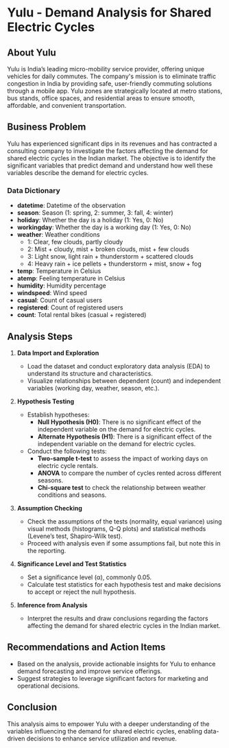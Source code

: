 # Yulu - Demand Analysis for Shared Electric Cycles

## About Yulu

Yulu is India’s leading micro-mobility service provider, offering unique vehicles for daily commutes. The company's mission is to eliminate traffic congestion in India by providing safe, user-friendly commuting solutions through a mobile app. Yulu zones are strategically located at metro stations, bus stands, office spaces, and residential areas to ensure smooth, affordable, and convenient transportation.

## Business Problem

Yulu has experienced significant dips in its revenues and has contracted a consulting company to investigate the factors affecting the demand for shared electric cycles in the Indian market. The objective is to identify the significant variables that predict demand and understand how well these variables describe the demand for electric cycles.

### Data Dictionary

- **datetime**: Datetime of the observation
- **season**: Season (1: spring, 2: summer, 3: fall, 4: winter)
- **holiday**: Whether the day is a holiday (1: Yes, 0: No)
- **workingday**: Whether the day is a working day (1: Yes, 0: No)
- **weather**: Weather conditions
  - 1: Clear, few clouds, partly cloudy
  - 2: Mist + cloudy, mist + broken clouds, mist + few clouds
  - 3: Light snow, light rain + thunderstorm + scattered clouds
  - 4: Heavy rain + ice pellets + thunderstorm + mist, snow + fog
- **temp**: Temperature in Celsius
- **atemp**: Feeling temperature in Celsius
- **humidity**: Humidity percentage
- **windspeed**: Wind speed
- **casual**: Count of casual users
- **registered**: Count of registered users
- **count**: Total rental bikes (casual + registered)

## Analysis Steps

1. **Data Import and Exploration**
   - Load the dataset and conduct exploratory data analysis (EDA) to understand its structure and characteristics.
   - Visualize relationships between dependent (count) and independent variables (working day, weather, season, etc.).

2. **Hypothesis Testing**
   - Establish hypotheses:
     - **Null Hypothesis (H0)**: There is no significant effect of the independent variable on the demand for electric cycles.
     - **Alternate Hypothesis (H1)**: There is a significant effect of the independent variable on the demand for electric cycles.
   - Conduct the following tests:
     - **Two-sample t-test** to assess the impact of working days on electric cycle rentals.
     - **ANOVA** to compare the number of cycles rented across different seasons.
     - **Chi-square test** to check the relationship between weather conditions and seasons.

3. **Assumption Checking**
   - Check the assumptions of the tests (normality, equal variance) using visual methods (histograms, Q-Q plots) and statistical methods (Levene’s test, Shapiro-Wilk test).
   - Proceed with analysis even if some assumptions fail, but note this in the reporting.

4. **Significance Level and Test Statistics**
   - Set a significance level (α), commonly 0.05.
   - Calculate test statistics for each hypothesis test and make decisions to accept or reject the null hypothesis.

5. **Inference from Analysis**
   - Interpret the results and draw conclusions regarding the factors affecting the demand for shared electric cycles in the Indian market.

## Recommendations and Action Items
- Based on the analysis, provide actionable insights for Yulu to enhance demand forecasting and improve service offerings.
- Suggest strategies to leverage significant factors for marketing and operational decisions.

## Conclusion

This analysis aims to empower Yulu with a deeper understanding of the variables influencing the demand for shared electric cycles, enabling data-driven decisions to enhance service utilization and revenue.
